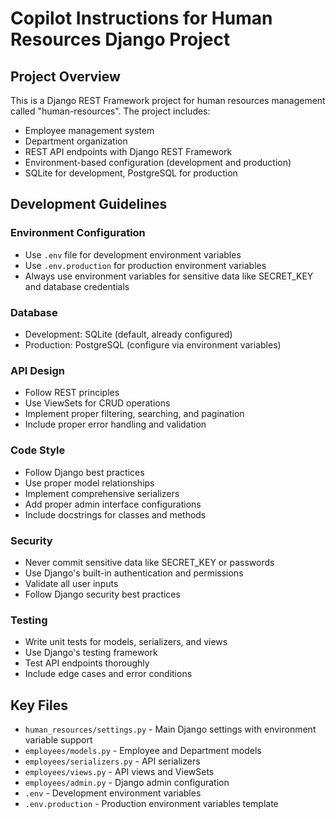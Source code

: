 # Copilot Instructions for Human Resources Django Project

<!-- Use this file to provide workspace-specific custom instructions to Copilot. For more details, visit https://code.visualstudio.com/docs/copilot/copilot-customization#_use-a-githubcopilotinstructionsmd-file -->

## Project Overview
This is a Django REST Framework project for human resources management called "human-resources". The project includes:

- Employee management system
- Department organization
- REST API endpoints with Django REST Framework
- Environment-based configuration (development and production)
- SQLite for development, PostgreSQL for production

## Development Guidelines

### Environment Configuration
- Use `.env` file for development environment variables
- Use `.env.production` for production environment variables
- Always use environment variables for sensitive data like SECRET_KEY and database credentials

### Database
- Development: SQLite (default, already configured)
- Production: PostgreSQL (configure via environment variables)

### API Design
- Follow REST principles
- Use ViewSets for CRUD operations
- Implement proper filtering, searching, and pagination
- Include proper error handling and validation

### Code Style
- Follow Django best practices
- Use proper model relationships
- Implement comprehensive serializers
- Add proper admin interface configurations
- Include docstrings for classes and methods

### Security
- Never commit sensitive data like SECRET_KEY or passwords
- Use Django's built-in authentication and permissions
- Validate all user inputs
- Follow Django security best practices

### Testing
- Write unit tests for models, serializers, and views
- Use Django's testing framework
- Test API endpoints thoroughly
- Include edge cases and error conditions

## Key Files
- `human_resources/settings.py` - Main Django settings with environment variable support
- `employees/models.py` - Employee and Department models
- `employees/serializers.py` - API serializers
- `employees/views.py` - API views and ViewSets
- `employees/admin.py` - Django admin configuration
- `.env` - Development environment variables
- `.env.production` - Production environment variables template
